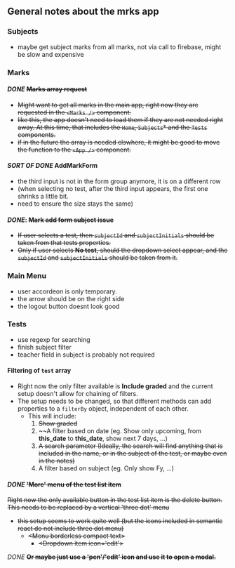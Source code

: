 ## General notes about the mrks app

### Subjects

- maybe get subject marks from all marks, not via call to firebase, might be slow and expensive

### Marks

#### _DONE_ ~~Marks array request~~
- ~~Might want to get all marks in the main app, right now they are requested in the `<Marks />` component.~~
- ~~like this, the app doesn't need to load them if they are not needed right away. At this time, that includes the `Home`, `Subjects`* and the `Tests` components.~~
- ~~if in the future the array is needed elswhere, it might be good to move the function to the `<App />` component.~~

#### _SORT OF DONE_ AddMarkForm
- the third input is not in the form group anymore, it is on a different row
- (when selecting no test, after the third input appears, the first one shrinks a little bit. 
- need to ensure the size stays the same)

#### _DONE_: ~~Mark add form subject issue~~
- ~~If user selects a test, then `subjectId` and `subjectInitials` should be taken from that tests properties.~~
- ~~Only if user selects **No test**, should the dropdown select appear, and the `subjectId` and `subjectInitials` should be taken from it.~~

### Main Menu
- user accordeon is only temporary.
- the arrow should be on the right side
- the logout button doesnt look good

### Tests

- use regexp for searching
- finish subject filter
- teacher field in subject is probably not required

#### Filtering of `test` array
- Right now the only filter available is **Include graded** and the current setup doesn't allow for chaining of filters.
- The setup needs to be changed, so that different methods can add properties to a `filterBy` object, independent of each other.
  - This will include:
      1. ~~Show graded~~
      2. ~~A filter based on date (eg. Show only upcoming, from __this\_date__ to __this\_date__, show next 7 days, ...)
      3. ~~A search parameter (Ideally, the search will find anything that is included in the name, or in the subject of the test, or maybe even in the notes)~~
      4. A filter based on subject (eg. Only show Fy, ...)

#### _DONE_ ~~'More' menu of the test list item~~

~~Right now the only available button in the test list item is the delete button.
This needs to be replaced by a vertical 'three dot' menu~~
  - ~~this setup seems to work quite well (but the icons included in semantic react do not include three dot menu)~~
    - ~~\<Menu borderless compact text>~~
      - ~~\<Dropdown item icon='edit'>~~

_DONE_ ~~**Or maybe just use a 'pen'/'edit' icon and use it to open a modal.**~~